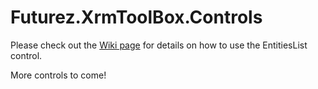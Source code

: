 # Futurez.XrmToolBox.Controls
Please check out the [Wiki page](https://github.com/jamesnovak/Futurez.XrmToolBox.Controls/wiki) for details on how to use the EntitiesList control.  

More controls to come!
